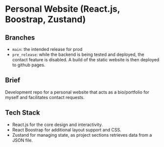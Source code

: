 # Personal Website (React.js, Boostrap, Zustand)

## Branches
- `main`: the intended release for prod
- `pre_release`: while the backend is being tested and deployed, the contact feature is disabled. A build of the static website is then deployed to github pages.

## Brief
Development repo for a personal website that acts as a bio/portfolio for myself and facilitates contact requests.

## Tech Stack
- React.js for the core design and interactivity.
- React Boostrap for additional layout support and CSS.
- Zustand for managing state, as project sections retrieves data from a JSON file.